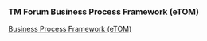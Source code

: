### TM Forum Business Process Framework (eTOM)


[Business Process Framework (eTOM)](http://www.tmforum.org/BusinessProcessFramework/1647/home.html)
